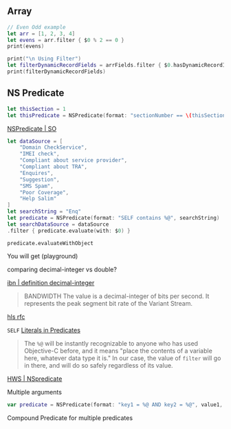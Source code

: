

## Array


```swift
// Even Odd example
let arr = [1, 2, 3, 4]
let evens = arr.filter { $0 % 2 == 0 }
print(evens)
```


```swift
print("\n Using Filter")
let filterDynamicRecordFields = arrFields.filter { $0.hasDynamicRecordId }
print(filterDynamicRecordFields)
```




## NS Predicate



```swift
let thisSection = 1
let thisPredicate = NSPredicate(format: "sectionNumber == \(thisSection)")
```

[NSPredicate | SO](https://stackoverflow.com/questions/31884863/swift-how-do-i-create-a-predicate-with-an-int-value)


```swift
let dataSource = [
    "Domain CheckService",
    "IMEI check",
    "Compliant about service provider",
    "Compliant about TRA",
    "Enquires",
    "Suggestion",
    "SMS Spam",
    "Poor Coverage",
    "Help Salim"
]
let searchString = "Enq"
let predicate = NSPredicate(format: "SELF contains %@", searchString)
let searchDataSource = dataSource
.filter { predicate.evaluate(with: $0) }
```

`predicate.evaluateWithObject`

You will get (playground)

comparing decimal-integer vs double? 

[ibn | definition decimal-integer](https://www.ibm.com/docs/en/i/7.3?topic=literals-decimal-integer)

> BANDWIDTH 
> The value is a decimal-integer of bits per second.  It represents the peak segment bit rate of the Variant Stream.

[hls rfc](https://datatracker.ietf.org/doc/html/rfc8216)


`SELF`
[Literals in Predicates](https://developer.apple.com/library/archive/documentation/Cocoa/Conceptual/Predicates/Articles/pSyntax.html)

> The `%@` will be instantly recognizable to anyone who has used Objective-C before, and it means "place the contents of a variable here, whatever data type it is." In our case, the value of `filter` will go in there, and will do so safely regardless of its value.

[HWS | NSpredicate](https://www.hackingwithswift.com/read/38/7/examples-of-using-nspredicate-to-filter-nsfetchrequest)


Multiple arguments

```swift
var predicate = NSPredicate(format: "key1 = %@ AND key2 = %@", value1, value2)
```


Compound Predicate for multiple predicates


